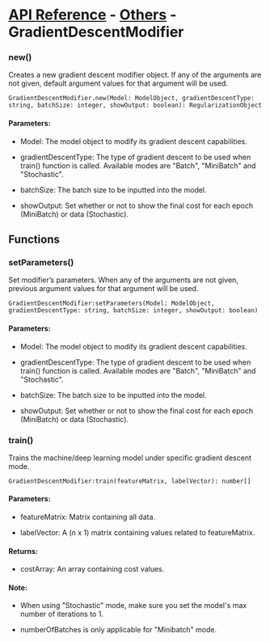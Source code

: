 # [API Reference](../../API.md) - [Others](../Others.md) - GradientDescentModifier

### new()

Creates a new gradient descent modifier object. If any of the arguments are not given, default argument values for that argument will be used.

```
GradientDescentModifier.new(Model: ModelObject, gradientDescentType: string, batchSize: integer, showOutput: boolean): RegularizationObject
```

#### Parameters:

* Model: The model object to modify its gradient descent capabilities.

* gradientDescentType: The type of gradient descent to be used when train() function is called. Available modes are "Batch", "MiniBatch" and "Stochastic".

* batchSize: The batch size to be inputted into the model.

* showOutput: Set whether or not to show the final cost for each epoch (MiniBatch) or data (Stochastic).

## Functions

### setParameters()

Set modifier’s parameters. When any of the arguments are not given, previous argument values for that argument will be used.

```
GradientDescentModifier:setParameters(Model: ModelObject, gradientDescentType: string, batchSize: integer, showOutput: boolean)
```

#### Parameters:

* Model: The model object to modify its gradient descent capabilities.

* gradientDescentType: The type of gradient descent to be used when train() function is called. Available modes are "Batch", "MiniBatch" and "Stochastic".

* batchSize: The batch size to be inputted into the model.

* showOutput: Set whether or not to show the final cost for each epoch (MiniBatch) or data (Stochastic).

### train()

Trains the machine/deep learning model under specific gradient descent mode.

```
GradientDescentModifier:train(featureMatrix, labelVector): number[]
```

#### Parameters:

* featureMatrix: Matrix containing all data.

* labelVector: A (n x 1) matrix containing values related to featureMatrix.

#### Returns:

* costArray: An array containing cost values.

#### Note:

* When using "Stochastic" mode, make sure you set the model's max number of iterations to 1.

* numberOfBatches is only applicable for "Minibatch" mode.
